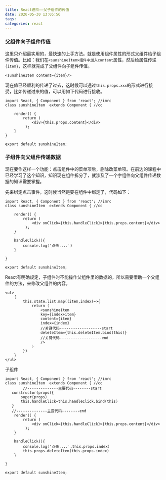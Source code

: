 ```yaml
---
title: React进阶——父子组件的传值
date: 2020-05-30 13:05:56
tags:
categories: react
---
```


### 父组件向子组件传值

这里只介绍最实用的，最快速的上手方法。就是使用组件属性的形式父组件给子组件传值。比如：我们在`<sunshineItem>组件中加入content`属性，然后给属性传递`{item}`，这样就完成了父组件向子组件传值。

```
<sunshineItem content={item}/>
```

现在值已经顺利的传递了过去，这时候可以通过`this.props.xxx`的形式进行接受，比如传递过来的值，可以用如下代码进行接收。

```
import React, { Component } from 'react'; //imrc
class sunshineItem  extends Component { //cc

    render() { 
        return ( 
            <div>{this.props.content}</div>
         );
    }
}

export default sunshineItem;
```

### 子组件向父组件传递数据

现在要作这样一个功能：点击组件中的菜单项后，删除改菜单项。在前边的课程中已经学习了这个知识，知识现在组件拆分了，就涉及了一个字组件向父组件传递数据的知识需要掌握。

先来绑定点击事件，这时候当然是要在<sunshineItem>组件中绑定了，代码如下：

```
import React, { Component } from 'react'; //imrc
class sunshineItem  extends Component { //cc

    render() { 
        return ( 
            <div onClick={this.handleClick}>{this.props.content}</div>
         );
    }

    handleClick(){
        console.log('点击....')
    }

}

export default sunshineItem;
```

React有明确规定，子组件时不能操作父组件里的数据的，所以需要借助一个父组件的方法，来修改父组件的内容。

```
<ul>
    {
        this.state.list.map((item,index)=>{
            return (
                <sunshineItem 
                key={index+item}  
                content={item}
                index={index}
                //关键代码-------------------start
                deleteItem={this.deleteItem.bind(this)}
                //关键代码-------------------end
                />
            )
        })
    }
</ul> 
```

子组件

```
import React, { Component } from 'react'; //imrc
class sunshineItem  extends Component { //cc
		//--------------主要代码--------start
   constructor(props){
       super(props)
       this.handleClick=this.handleClick.bind(this)
   }
   //--------------主要代码--------end
    render() { 
        return ( 
            <div onClick={this.handleClick}>{this.props.content}</div>
         );
    }

    handleClick(){
        console.log('点击....',this.props.index)
        this.props.deleteItem(this.props.index)
    }

}

export default sunshineItem;
```

